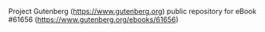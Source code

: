 Project Gutenberg (https://www.gutenberg.org) public repository for eBook #61656 (https://www.gutenberg.org/ebooks/61656)
